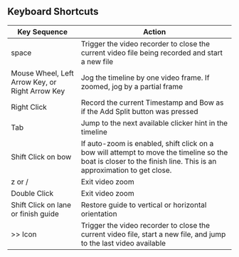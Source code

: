 ## Keyboard Shortcuts

| Key Sequence | Action |
| --- | --- |
| space | Trigger the video recorder to close the current video file being recorded and start a new file |
| Mouse Wheel, Left Arrow Key, or Right Arrow Key | Jog the timeline by one video frame.  If zoomed, jog by a partial frame |
| Right Click | Record the current Timestamp and Bow as if the Add Split button was pressed | 
| Tab | Jump to the next available clicker hint in the timeline |
| Shift Click on bow | If auto-zoom is enabled, shift click on a bow will attempt to move the timeline so the boat is closer to the finish line. This is an approximation to get close. |
| z or / | Exit video zoom |
| Double Click | Exit video zoom |
| Shift Click on lane or finish guide | Restore guide to vertical or horizontal orientation |
| >> Icon | Trigger the video recorder to close the current video file, start a new file, and jump to the last video available |
